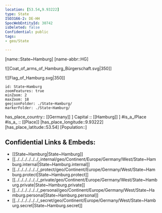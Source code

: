 ```yaml
---
location: [53.54,9.93222] 
type: State
ISO3166-2: DE-HH
SpocWebEntityId: 30742
isDeleted: false
Confidential: public
tags:
- geo/State

---
```


[name::State~Hamburg] 
[name-abbr::HG] 

![[Coat_of_arms_of_Hamburg_Bürgerschaft.svg|350]] 

![[Flag_of_Hamburg.svg|350]] 

```leaflet
id: State~Hamburg
zoomFeatures: true 
minZoom: 2 
maxZoom: 18
geojsonFolder: ./State~Hamburg/
markerFolder: ./State~Hamburg/
```

has_place_country:: [[Germany]] ] 
Capital :: [[Hamburg]] ] 
#is_a_/Place  
#is_a_ :: [[Place]] 
[has_place_longitude::9.93222] 
[has_place_latitude::53.54] 
[Population::] 



## Confidential Links & Embeds: 
- [[State~Hamburg|State~Hamburg]] 
- [[../../../../../../_internal/geo/Continent/Europe/Germany/West/State~Hamburg.internal|State~Hamburg.internal]] 
- [[../../../../../../_protect/geo/Continent/Europe/Germany/West/State~Hamburg.protect|State~Hamburg.protect]] 
- [[../../../../../../_private/geo/Continent/Europe/Germany/West/State~Hamburg.private|State~Hamburg.private]] 
- [[../../../../../../_personal/geo/Continent/Europe/Germany/West/State~Hamburg.personal|State~Hamburg.personal]] 
- [[../../../../../../_secret/geo/Continent/Europe/Germany/West/State~Hamburg.secret|State~Hamburg.secret]] 

